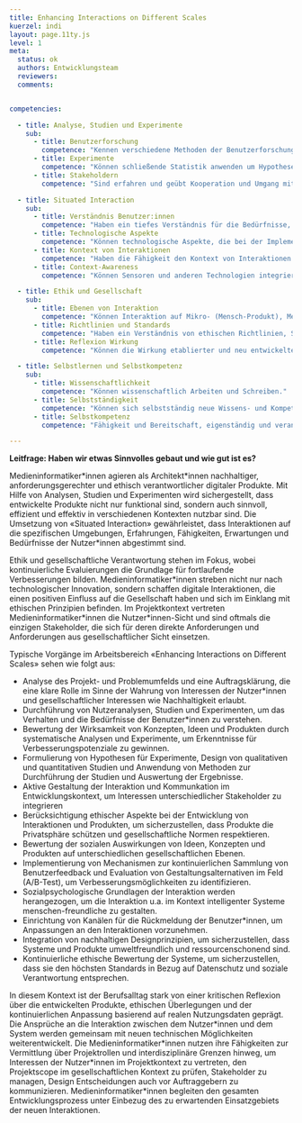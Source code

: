 ```yaml
---
title: Enhancing Interactions on Different Scales
kuerzel: indi
layout: page.11ty.js
level: 1
meta:
  status: ok
  authors: Entwicklungsteam
  reviewers: 
  comments:


competencies:

  - title: Analyse, Studien und Experimente
    sub:
      - title: Benutzerforschung
        competence: "Kennen verschiedene Methoden der Benutzerforschung, können diese einordnen und anwenden (z.B. Interviews, Umfragen, Beobachtungen, Experience Sampling)."
      - title: Experimente
        competence: "Können schließende Statistik anwenden um Hypothesen in Experimenten zu überprüfen und statistische Zusammenhänge in empirischen Daten auszuwerten."
      - title: Stakeholdern
        competence: "Sind erfahren und geübt Kooperation und Umgang mit Stakeholdern und zukünftigen Nutzer:innen."

  - title: Situated Interaction
    sub:
      - title: Verständnis Benutzer:innen
        competence: "Haben ein tiefes Verständnis für die Bedürfnisse, Verhaltensweisen und Erwartungen der Benutzer:innen."
      - title: Technologische Aspekte
        competence: "Können technologische Aspekte, die bei der Implementierung situierter Interaktion eine Rolle spielen, berücksichtigen, dies beinhaltet Kenntnisse über Sensortechnologien, Datenverarbeitung, maschinelles Lernen und die Integration von Software in physische Umgebungen."
      - title: Kontext von Interaktionen
        competence: "Haben die Fähigkeit den Kontext von Interaktionen zu verstehen und darauf zu reagieren."
      - title: Context-Awareness
        competence: "Können Sensoren und anderen Technologien integrieren, um den aktuellen Kontext, wie den physischen Standort oder die Umweltbedingungen, zu erfassen, um damit umgehen zu können."

  - title: Ethik und Gesellschaft
    sub:
      - title: Ebenen von Interaktion
        competence: "Können Interaktion auf Mikro- (Mensch-Produkt), Meso- (Mensch-Unternehmen/ Institution) und Makro-Ebene (Mensch-Gesellschaft) wahrnehmen und gestalten."
      - title: Richtlinien und Standards
        competence: "Haben ein Verständnis von ethischen Richtlinien, Standards sowie dem Schutz der Privatsphäre zum Wohlergehen der Nutzer:innen und können dieses in eigenes Handeln integrieren."
      - title: Reflexion Wirkung
        competence: "Können die Wirkung etablierter und neu entwickelter (interaktiver) Medien auf die Gesellschaft reflektieren und in der eigenen Entwicklung berücksichtigen."

  - title: Selbstlernen und Selbstkompetenz
    sub:
      - title: Wissenschaftlichkeit
        competence: "Können wissenschaftlich Arbeiten und Schreiben."
      - title: Selbstständigkeit
        competence: "Können sich selbstständig neue Wissens- und Kompetenzbereiche zu Methoden, Technologien oder Domänen erschließen."
      - title: Selbstkompetenz
        competence: "Fähigkeit und Bereitschaft, eigenständig und verantwortlich zu handeln, das eigene und das Handeln anderer zu reflektieren und die eigene Handlungsfähigkeit weiterzuentwickeln"

---
```


**Leitfrage: Haben wir etwas Sinnvolles gebaut und wie gut ist es?**

Medieninformatiker\*innen agieren als Architekt\*innen nachhaltiger, anforderungsgerechter und ethisch verantwortlicher digitaler Produkte. Mit Hilfe von Analysen, Studien und Experimenten wird sichergestellt, dass entwickelte Produkte nicht nur funktional sind, sondern auch sinnvoll, effizient und effektiv in verschiedenen Kontexten nutzbar sind. Die Umsetzung von «Situated Interaction» gewährleistet, dass Interaktionen auf die spezifischen Umgebungen, Erfahrungen, Fähigkeiten, Erwartungen und Bedürfnisse der Nutzer\*innen abgestimmt sind. 

Ethik und gesellschaftliche Verantwortung stehen im Fokus, wobei kontinuierliche Evaluierungen die Grundlage für fortlaufende Verbesserungen bilden. Medieninformatiker\*innen streben nicht nur nach technologischer Innovation, sondern schaffen digitale Interaktionen, die einen positiven Einfluss auf die Gesellschaft haben und sich im Einklang mit ethischen Prinzipien befinden. Im Projektkontext vertreten Medieninformatiker\*innen die Nutzer\*innen-Sicht und sind oftmals die einzigen Stakeholder, die sich für deren direkte Anforderungen und Anforderungen aus gesellschaftlicher Sicht einsetzen.

Typische Vorgänge im Arbeitsbereich «Enhancing Interactions on Different Scales» sehen wie folgt aus:

- Analyse des Projekt- und Problemumfelds und eine Auftragsklärung, die eine klare Rolle im Sinne der Wahrung von Interessen der Nutzer\*innen und gesellschaftlicher Interessen wie Nachhaltigkeit erlaubt.
- Durchführung von Nutzeranalysen, Studien und Experimenten, um das Verhalten und die Bedürfnisse der Benutzer\*innen zu verstehen.
- Bewertung der Wirksamkeit von Konzepten, Ideen und Produkten durch systematische Analysen und Experimente, um Erkenntnisse für Verbesserungspotenziale zu gewinnen.
- Formulierung von Hypothesen für Experimente, Design von qualitativen und quantitativen Studien und Anwendung von Methoden zur Durchführung der Studien und Auswertung der Ergebnisse.
- Aktive Gestaltung der Interaktion und Kommunkation im Entwicklungskontext, um Interessen unterschiedlicher Stakeholder zu integrieren
- Berücksichtigung ethischer Aspekte bei der Entwicklung von Interaktionen und Produkten, um sicherzustellen, dass Produkte die Privatsphäre schützen und gesellschaftliche Normen respektieren.
- Bewertung der sozialen Auswirkungen von Ideen, Konzepten und Produkten auf unterschiedlichen gesellschaftlichen Ebenen.
- Implementierung von Mechanismen zur kontinuierlichen Sammlung von Benutzerfeedback und Evaluation von Gestaltungsalternativen im Feld (A/B-Test), um Verbesserungsmöglichkeiten zu identifizieren.
- Sozialpsychologische Grundlagen der Interaktion werden herangezogen, um die Interaktion u.a. im Kontext intelligenter Systeme menschen-freundliche zu gestalten.
- Einrichtung von Kanälen für die Rückmeldung der Benutzer\*innen, um Anpassungen an den Interaktionen vorzunehmen.
- Integration von nachhaltigen Designprinzipien, um sicherzustellen, dass Systeme und Produkte umweltfreundlich und ressourcenschonend sind.
- Kontinuierliche ethische Bewertung der Systeme, um sicherzustellen, dass sie den höchsten Standards in Bezug auf Datenschutz und soziale Verantwortung entsprechen.

In diesem Kontext ist der Berufsalltag stark von einer kritischen Reflexion über die entwickelten Produkte, ethischen Überlegungen und der kontinuierlichen Anpassung basierend auf realen Nutzungsdaten geprägt. Die Ansprüche an die Interaktion zwischen dem Nutzer\*innen und dem System werden gemeinsam mit neuen technischen Möglichkeiten weiterentwickelt. Die Medieninformatiker\*innen nutzen ihre Fähigkeiten zur Vermittlung über Projektrollen und interdisziplinäre Grenzen hinweg, um Interessen der Nutzer\*innen im Projektkontext zu vertreten, den Projektscope im gesellschaftlichen Kontext zu prüfen, Stakeholder zu managen, Design Entscheidungen auch vor Auftraggebern zu kommunizieren. Medieninformatiker\*innen begleiten den gesamten Entwicklungsprozess unter Einbezug des zu erwartenden Einsatzgebiets der neuen Interaktionen.